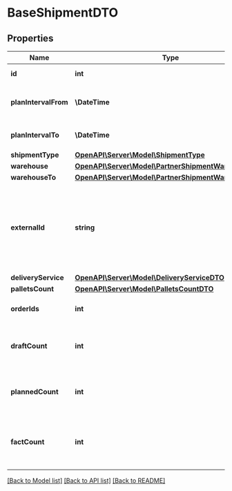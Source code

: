 # BaseShipmentDTO

## Properties
Name | Type | Description | Notes
------------ | ------------- | ------------- | -------------
**id** | **int** | Идентификатор отгрузки. | [optional] 
**planIntervalFrom** | **\DateTime** | Начало планового интервала отгрузки. | [optional] 
**planIntervalTo** | **\DateTime** | Конец планового интервала отгрузки. | [optional] 
**shipmentType** | [**OpenAPI\Server\Model\ShipmentType**](ShipmentType.md) |  | [optional] 
**warehouse** | [**OpenAPI\Server\Model\PartnerShipmentWarehouseDTO**](PartnerShipmentWarehouseDTO.md) |  | [optional] 
**warehouseTo** | [**OpenAPI\Server\Model\PartnerShipmentWarehouseDTO**](PartnerShipmentWarehouseDTO.md) |  | [optional] 
**externalId** | **string** | Идентификатор отгрузки в вашей системе. Если вы еще не передавали идентификатор, вернется идентификатор из параметра &#x60;id&#x60;. | [optional] 
**deliveryService** | [**OpenAPI\Server\Model\DeliveryServiceDTO**](DeliveryServiceDTO.md) |  | [optional] 
**palletsCount** | [**OpenAPI\Server\Model\PalletsCountDTO**](PalletsCountDTO.md) |  | [optional] 
**orderIds** | **int** | Идентификаторы заказов в отгрузке. | 
**draftCount** | **int** | Количество заказов, которое Маркет запланировал к отгрузке. | [optional] 
**plannedCount** | **int** | Количество заказов, которое Маркет подтвердил к отгрузке. | [optional] 
**factCount** | **int** | Количество заказов, принятых в сортировочном центре или пункте приема. | [optional] 

[[Back to Model list]](../README.md#documentation-for-models) [[Back to API list]](../README.md#documentation-for-api-endpoints) [[Back to README]](../README.md)


